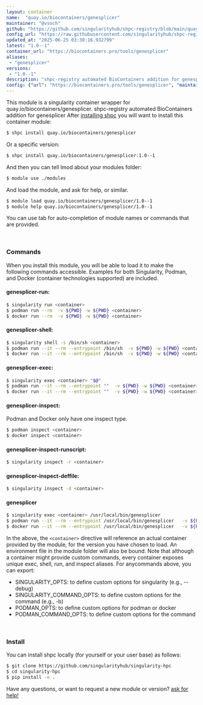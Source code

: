```yaml
---
layout: container
name:  "quay.io/biocontainers/genesplicer"
maintainer: "@vsoch"
github: "https://github.com/singularityhub/shpc-registry/blob/main/quay.io/biocontainers/genesplicer/container.yaml"
config_url: "https://raw.githubusercontent.com/singularityhub/shpc-registry/main/quay.io/biocontainers/genesplicer/container.yaml"
updated_at: "2025-06-25 03:30:16.932799"
latest: "1.0--1"
container_url: "https://biocontainers.pro/tools/genesplicer"
aliases:
 - "genesplicer"
versions:
 - "1.0--1"
description: "shpc-registry automated BioContainers addition for genesplicer"
config: {"url": "https://biocontainers.pro/tools/genesplicer", "maintainer": "@vsoch", "description": "shpc-registry automated BioContainers addition for genesplicer", "latest": {"1.0--1": "sha256:bcccde967f89034cbf9d6cbe906fa7bc54c0ebe3f035212c14c0fa538b0974f6"}, "tags": {"1.0--1": "sha256:bcccde967f89034cbf9d6cbe906fa7bc54c0ebe3f035212c14c0fa538b0974f6"}, "docker": "quay.io/biocontainers/genesplicer", "aliases": {"genesplicer": "/usr/local/bin/genesplicer"}}
---
```


This module is a singularity container wrapper for quay.io/biocontainers/genesplicer.
shpc-registry automated BioContainers addition for genesplicer
After [installing shpc](#install) you will want to install this container module:


```bash
$ shpc install quay.io/biocontainers/genesplicer
```

Or a specific version:

```bash
$ shpc install quay.io/biocontainers/genesplicer:1.0--1
```

And then you can tell lmod about your modules folder:

```bash
$ module use ./modules
```

And load the module, and ask for help, or similar.

```bash
$ module load quay.io/biocontainers/genesplicer/1.0--1
$ module help quay.io/biocontainers/genesplicer/1.0--1
```

You can use tab for auto-completion of module names or commands that are provided.

<br>

### Commands

When you install this module, you will be able to load it to make the following commands accessible.
Examples for both Singularity, Podman, and Docker (container technologies supported) are included.

#### genesplicer-run:

```bash
$ singularity run <container>
$ podman run --rm  -v ${PWD} -w ${PWD} <container>
$ docker run --rm  -v ${PWD} -w ${PWD} <container>
```

#### genesplicer-shell:

```bash
$ singularity shell -s /bin/sh <container>
$ podman run --it --rm --entrypoint /bin/sh  -v ${PWD} -w ${PWD} <container>
$ docker run --it --rm --entrypoint /bin/sh  -v ${PWD} -w ${PWD} <container>
```

#### genesplicer-exec:

```bash
$ singularity exec <container> "$@"
$ podman run --it --rm --entrypoint ""  -v ${PWD} -w ${PWD} <container> "$@"
$ docker run --it --rm --entrypoint ""  -v ${PWD} -w ${PWD} <container> "$@"
```

#### genesplicer-inspect:

Podman and Docker only have one inspect type.

```bash
$ podman inspect <container>
$ docker inspect <container>
```

#### genesplicer-inspect-runscript:

```bash
$ singularity inspect -r <container>
```

#### genesplicer-inspect-deffile:

```bash
$ singularity inspect -d <container>
```


#### genesplicer

```bash
$ singularity exec <container> /usr/local/bin/genesplicer
$ podman run --it --rm --entrypoint /usr/local/bin/genesplicer   -v ${PWD} -w ${PWD} <container> -c " $@"
$ docker run --it --rm --entrypoint /usr/local/bin/genesplicer   -v ${PWD} -w ${PWD} <container> -c " $@"
```



In the above, the `<container>` directive will reference an actual container provided
by the module, for the version you have chosen to load. An environment file in the
module folder will also be bound. Note that although a container
might provide custom commands, every container exposes unique exec, shell, run, and
inspect aliases. For anycommands above, you can export:

 - SINGULARITY_OPTS: to define custom options for singularity (e.g., --debug)
 - SINGULARITY_COMMAND_OPTS: to define custom options for the command (e.g., -b)
 - PODMAN_OPTS: to define custom options for podman or docker
 - PODMAN_COMMAND_OPTS: to define custom options for the command

<br>

### Install

You can install shpc locally (for yourself or your user base) as follows:

```bash
$ git clone https://github.com/singularityhub/singularity-hpc
$ cd singularity-hpc
$ pip install -e .
```

Have any questions, or want to request a new module or version? [ask for help!](https://github.com/singularityhub/singularity-hpc/issues)
